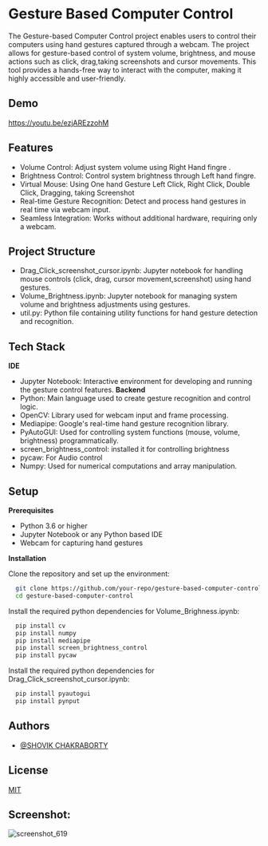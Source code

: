 # Gesture Based Computer Control

The Gesture-based Computer Control project enables users to control their computers using hand gestures captured through a webcam. The project allows for gesture-based control of system volume, brightness, and mouse actions such as click, drag,taking screenshots and cursor movements. This tool provides a hands-free way to interact with the computer, making it highly accessible and user-friendly.


## Demo

https://youtu.be/ezjAREzzohM


## Features

- Volume Control: Adjust system volume using Right Hand fingre .
- Brightness Control: Control system brightness through Left hand fingre.
- Virtual Mouse: Using One hand Gesture Left Click, Right Click, Double Click,   Dragging, taking Screenshot
- Real-time Gesture Recognition: Detect and process hand gestures in real time via webcam input.
- Seamless Integration: Works without additional hardware, requiring only a webcam.


## Project Structure
- Drag_Click_screenshot_cursor.ipynb: Jupyter notebook for handling mouse controls (click, drag, cursor movement,screenshot) using hand gestures.
- Volume_Brightness.ipynb: Jupyter notebook for managing system volume and brightness adjustments using gestures.
- util.py: Python file containing utility functions for hand gesture detection and recognition.
## Tech Stack
**IDE**
- Jupyter Notebook: Interactive environment for developing and running the gesture control features.
**Backend**
- Python: Main language used to create gesture recognition and control logic.
- OpenCV: Library used for webcam input and frame processing.
- Mediapipe: Google's real-time hand gesture recognition library.
- PyAutoGUI: Used for controlling system functions (mouse, volume, brightness) programmatically.
- screen_brightness_control: installed it for controlling brightness
- pycaw: For Audio control
- Numpy: Used for numerical computations and array manipulation.

## Setup
**Prerequisites**
- Python 3.6 or higher
- Jupyter Notebook or any Python based IDE
- Webcam for capturing hand gestures


**Installation**

Clone the repository and set up the environment:
```bash
  git clone https://github.com/your-repo/gesture-based-computer-control.git
  cd gesture-based-computer-control

```
Install the required  python dependencies for Volume_Brighness.ipynb:  

```bash
  pip install cv
  pip install numpy
  pip install mediapipe
  pip install screen_brightness_control
  pip install pycaw
```
Install the required  python dependencies for Drag_Click_screenshot_cursor.ipynb:

```bash
  pip install pyautogui
  pip install pynput
```
## Authors

- [@SHOVIK CHAKRABORTY](https://github.com/cshovik)


## License

[MIT](https://github.com/cshovik/Gesture-Based-Computer-Control?tab=MIT-1-ov-file#readme)

## Screenshot:
![screenshot_619](https://github.com/user-attachments/assets/8d0b15f4-3b46-437e-a705-56d1ba11cde9)



